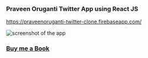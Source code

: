 ### Praveen Oruganti  Twitter  App using React JS
https://praveenoruganti-twitter-clone.firebaseapp.com/

![screenshot of the app](https://raw.githubusercontent.com/praveenorugantitech/praveenorugantitech-reactjs/master/0_Projects/praveenoruganti-twitter-app/src/images/screenshot.PNG "Twitter App")

### [Buy me a Book](https://bit.ly/388sUbE)


